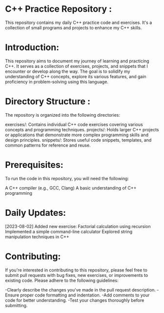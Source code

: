 #  C++ Practice Repository : 

This repository contains my daily C++ practice code and exercises. It's a collection of small programs and projects to enhance my C++ skills.

# Introduction: 

This repository aims to document my journey of learning and practicing C++. It serves as a collection of exercises, projects, and snippets that I encounter or develop along the way. The goal is to solidify my understanding of C++ concepts, explore its various features, and gain proficiency in problem-solving using this language.

# Directory Structure : 

The repository is organized into the following directories:

exercises/: Contains individual C++ code exercises covering various concepts and programming techniques.
projects/: Holds larger C++ projects or applications that demonstrate more complex programming skills and design principles.
snippets/: Stores useful code snippets, templates, and common patterns for reference and reuse.

# Prerequisites:

To run the code in this repository, you will need the following:

A C++ compiler (e.g., GCC, Clang)
A basic understanding of C++ programming


# Daily Updates:

[2023-08-02]
Added new exercise: Factorial calculation using recursion
Implemented a simple command-line calculator
Explored string manipulation techniques in C++


# Contributing:

If you're interested in contributing to this repository, please feel free to submit pull requests with bug fixes, new exercises, or improvements to existing code. Please adhere to the following guidelines:

-Clearly describe the changes you've made in the pull request description.
-Ensure proper code formatting and indentation.
-Add comments to your code for better understanding.
-Test your changes thoroughly before submitting.
